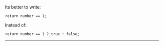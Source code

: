Its better to write:
```
return number == 1;
```
Instead of: 
```
return number == 1 ? true : false;
```
---
